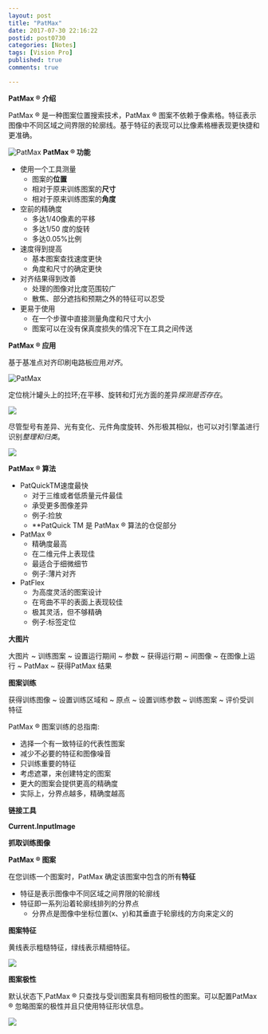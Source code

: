 ```yaml
---
layout: post
title: "PatMax"
date: 2017-07-30 22:16:22
postid: post0730
categories: [Notes]
tags: [Vision Pro]
published: true
comments: true

---
```


**PatMax ® 介绍**

PatMax ® 是一种图案位置搜索技术，PatMax ® 图案不依赖于像素格。特征表示图像中不同区域之间界限的轮廓线。基于特征的表现可以比像素格栅表现更快捷和更准确。

<!--more-->
![PatMax](https://myulinkblog.oss-cn-shenzhen.aliyuncs.com/20180911213220.png)
**PatMax ® 功能**

* 使用一个工具测量
	- 图案的**位置**
	- 相对于原来训练图案的**尺寸**
	- 相对于原来训练图案的**角度**
* 空前的精确度
	- 多达1/40像素的平移
	- 多达1/50 度的旋转
	- 多达0.05%比例
* 速度得到提高
	- 基本图案查找速度更快
	- 角度和尺寸的确定更快
* 对齐结果得到改善
	- 处理的图像对比度范围较广
	- 散焦、部分遮挡和预期之外的特征可以忍受
* 更易于使用
	- 在一个步骤中直接测量角度和尺寸大小
	- 图案可以在没有保真度损失的情况下在工具之间传送

**PatMax ® 应用**

基于基准点对齐印刷电路板应用*对齐*。

![PatMax](https://myulinkblog.oss-cn-shenzhen.aliyuncs.com/20180911213258.png)

定位桃汁罐头上的拉环;在平移、旋转和灯光方面的差异*探测是否存在*。

![](https://myulinkblog.oss-cn-shenzhen.aliyuncs.com/20180911213355.png)

尽管型号有差异、光有变化、元件角度旋转、外形极其相似，也可以对引擎盖进行识别*整理和归类*。

![](https://myulinkblog.oss-cn-shenzhen.aliyuncs.com/20180911213409.png)

**PatMax ® 算法**

* PatQuickTM速度最快
	- 对于三维或者低质量元件最佳
	- 承受更多图像差异
	- 例子:捡放
	- **PatQuick TM 是 PatMax ® 算法的仓促部分
* PatMax ®
	- 精确度最高
	- 在二维元件上表现佳
	- 最适合于细微细节
	- 例子:薄片对齐
* PatFlex
	- 为高度灵活的图案设计
	- 在弯曲不平的表面上表现较佳
	- 极其灵活，但不够精确
	- 例子:标签定位

**大图片**

大图片 ~ 训练图案 ~ 设置运行期间 ~ 参数 ~ 获得运行期 ~ 间图像 ~ 在图像上运行 ~ PatMax ~ 获得PatMax 结果

**图案训练**

获得训练图像 ~ 设置训练区域和 ~ 原点 ~ 设置训练参数 ~ 训练图案 ~ 评价受训特征

PatMax ® 图案训练的总指南:

* 选择一个有一致特征的代表性图案
* 减少不必要的特征和图像噪音
* 只训练重要的特征
* 考虑遮罩，来创建特定的图案
* 更大的图案会提供更高的精确度
* 实际上，分界点越多，精确度越高

**链接工具**

**Current.InputImage**

**抓取训练图像**

**PatMax ® 图案**

在您训练一个图案时，PatMax 确定该图案中包含的所有**特征**

* 特征是表示图像中不同区域之间界限的轮廓线
* 特征即一系列沿着轮廓线排列的分界点
	- 分界点是图像中坐标位置(x、y)和其垂直于轮廓线的方向来定义的

**图案特征**

黄线表示粗糙特征，绿线表示精细特征。

![](https://myulinkblog.oss-cn-shenzhen.aliyuncs.com/20180911213421.png)

**图案极性**

默认状态下,PatMax ® 只查找与受训图案具有相同极性的图案。可以配置PatMax ® 忽略图案的极性并且只使用特征形状信息。

![](https://myulinkblog.oss-cn-shenzhen.aliyuncs.com/20180911213430.png)
